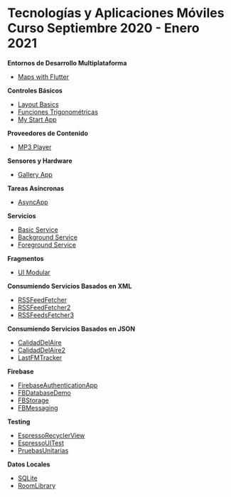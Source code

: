 # Tecnologías y Aplicaciones Móviles Curso Septiembre 2020 - Enero 2021 

**Entornos de Desarrollo Multiplataforma**
* [Maps with Flutter](https://github.com/facingii/TYAM-2020/tree/master/FluMapsPerKat)

**Controles Básicos**
* [Layout Basics](https://github.com/facingii/TYAM-2020/tree/master/LayoutBasics)
* [Funciones Trigonométricas](https://github.com/facingii/TYAM-2020/tree/master/FuncionesTrigonometricas)
* [My Start App](https://github.com/facingii/TYAM-2020/tree/master/MyStartApp)

**Proveedores de Contenido**
* [MP3 Player](https://github.com/facingii/TYAM-2020/tree/master/MP3Player)

**Sensores y Hardware**
* [Gallery App](https://github.com/facingii/TYAM-2020/tree/master/GalleryDemo)

**Tareas Asíncronas**
* [AsyncApp](https://github.com/facingii/TYAM-2020/tree/master/AsyncApp)

**Servicios**
* [Basic Service](https://github.com/facingii/TYAM-2020/tree/master/BasicServiceApp)
* [Background Service](https://github.com/facingii/TYAM-2020/tree/master/BackgroundService)
* [Foreground Service](https://github.com/facingii/TYAM-2020/tree/master/ForegroundService)

**Fragmentos**
* [UI Modular](https://github.com/facingii/TYAM-2020/tree/master/UIModularApp)

**Consumiendo Servicios Basados en XML**
* [RSSFeedFetcher](https://github.com/facingii/TYAM-2020/tree/master/RSSFeedsFetcher)
* [RSSFeedFetcher2](https://github.com/facingii/TYAM-2020/tree/master/RSSFeedsFetcher2)
* [RSSFeedsFetcher3](https://github.com/facingii/TYAM-2020/tree/master/RSSFeedsFetcher3)

**Consumiendo Servicios Basados en JSON**
* [CalidadDelAire](https://github.com/facingii/TYAM-2020/tree/master/CalidadDelAire)
* [CalidadDelAire2](https://github.com/facingii/TYAM-2020/tree/master/CalidadDelAire2)
* [LastFMTracker](https://github.com/facingii/TYAM-2020/tree/master/LastFMTracker)

**Firebase**
* [FirebaseAuthenticationApp](https://github.com/facingii/TYAM-2020/tree/master/FBEmailAuthenticationApp)
* [FBDatabaseDemo](https://github.com/facingii/TYAM-2020/tree/master/FBDatabaseDemo)
* [FBStorage](https://github.com/facingii/TYAM-2020/tree/master/FBStorage)
* [FBMessaging](https://github.com/facingii/TYAM-2020/tree/master/FBMessaging)

**Testing**
* [EspressoRecyclerView](https://github.com/facingii/TYAM-2020/tree/master/EspressoRecyclerView)
* [EspressoUITest](https://github.com/facingii/TYAM-2020/tree/master/EspressoUITest)
* [PruebasUnitarias](https://github.com/facingii/TYAM-2020/tree/master/PruebasUnitariasApp)

**Datos Locales**
* [SQLite](https://github.com/facingii/TYAM-2020/tree/master/SQLiteDemo)
* [RoomLibrary](https://github.com/facingii/TYAM-2020/tree/master/RoomLibraryDemo)



